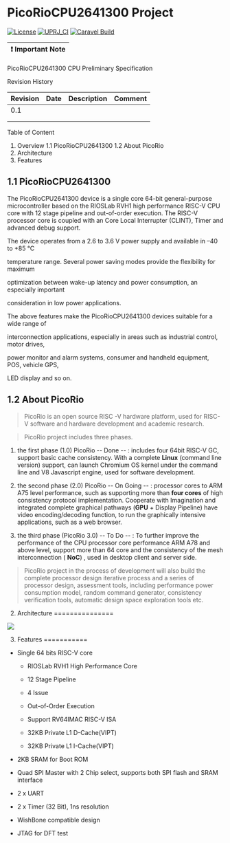 # PicoRioCPU2641300 Project

[![License](https://img.shields.io/badge/License-Apache%202.0-blue.svg)](https://opensource.org/licenses/Apache-2.0) [![UPRJ_CI](https://github.com/efabless/caravel_project_example/actions/workflows/user_project_ci.yml/badge.svg)](https://github.com/efabless/caravel_project_example/actions/workflows/user_project_ci.yml) [![Caravel Build](https://github.com/efabless/caravel_project_example/actions/workflows/caravel_build.yml/badge.svg)](https://github.com/efabless/caravel_project_example/actions/workflows/caravel_build.yml)

| :exclamation: Important Note            |
|-----------------------------------------|

PicoRioCPU2641300 CPU Preliminary Specification

Revision History

| Revision | Date | Description | Comment |
|----------|------|-------------|---------|
| 0.1      |      |             |         |
|          |      |             |         |
|          |      |             |         |

Table of Content

1. Overview
    1.1  PicoRioCPU2641300
    1.2 About PicoRio
2. Architecture
3. Features

1.1 PicoRioCPU2641300
---------------------

The PicoRioCPU2641300 device is a single core 64-bit general-purpose
microcontroller based on the RIOSLab RVH1 high performance RISC-V CPU core with
12 stage pipeline and out-of-order execution. The RISC-V processor core is
coupled with an Core Local Interrupter (CLINT), Timer and advanced debug
support.

The device operates from a 2.6 to 3.6 V power supply and available in –40 to +85
°C

temperature range. Several power saving modes provide the flexibility for
maximum

optimization between wake-up latency and power consumption, an especially
important

consideration in low power applications.

The above features make the PicoRioCPU2641300 devices suitable for a wide range
of

interconnection applications, especially in areas such as industrial control,
motor drives,

power monitor and alarm systems, consumer and handheld equipment, POS, vehicle
GPS,

LED display and so on.

1.2 About PicoRio
-----------------

>   PicoRio is an open source RISC -V hardware platform, used for RISC-V
>   software and hardware development and academic research.

>   PicoRio project includes three phases.

1.  the first phase (1.0) PicoRio -- Done -- : includes four 64bit RISC-V GC,
    support basic cache consistency. With a complete **Linux** (command line
    version) support, can launch Chromium OS kernel under the command line and
    V8 Javascript engine, used for software development.

2.  the second phase (2.0) PicoRio -- On Going -- : processor cores to ARM A75
    level performance, such as supporting more than **four cores** of high
    consistency protocol implementation. Cooperate with Imagination and
    integrated complete graphical pathways (**GPU** + Display Pipeline) have
    video encoding/decoding function, to run the graphically intensive
    applications, such as a web browser.

3.  the third phase (PicoRio 3.0) -- To Do -- : To further improve the
    performance of the CPU processor core performance ARM A78 and above level,
    support more than 64 core and the consistency of the mesh interconnection (
    **NoC**) , used in desktop client and server side.

>   PicoRio project in the process of development will also build the complete
>   processor design iterative process and a series of processor design,
>   assessment tools, including performance power consumption model, random
>   command generator, consistency verification tools, automatic design space
>   exploration tools etc.

2. Architecture
===============

![](media/e42686d83e63a6b39d293368280ea942.png)

3. Features
===========

-   Single 64 bits RISC-V core

    -   RIOSLab RVH1 High Performance Core

    -   12 Stage Pipeline

    -   4 Issue

    -   Out-of-Order Execution

    -   Support RV64IMAC RISC-V ISA

    -   32KB Private L1 D-Cache(VIPT)

    -   32KB Private L1 I-Cache(VIPT)

-   2KB SRAM for Boot ROM

-   Quad SPI Master with 2 Chip select, supports both SPI flash and SRAM
    interface

-   2 x UART

-   2 x Timer (32 Bit), 1ns resolution

-   WishBone compatible design

-   JTAG for DFT test
